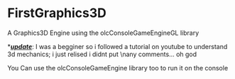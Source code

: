 # FirstGraphics3D
A Graphics3D Engine using the olcConsoleGameEngineGL library

*<i><b><ins>update</ins></b></i>: I was a begginer so i followed a tutorial on youtube to understand 3d mechanics; i just relised i didnt put \nany comments... oh god

You Can use the olcConsoleGameEngine library too to run it on the console
